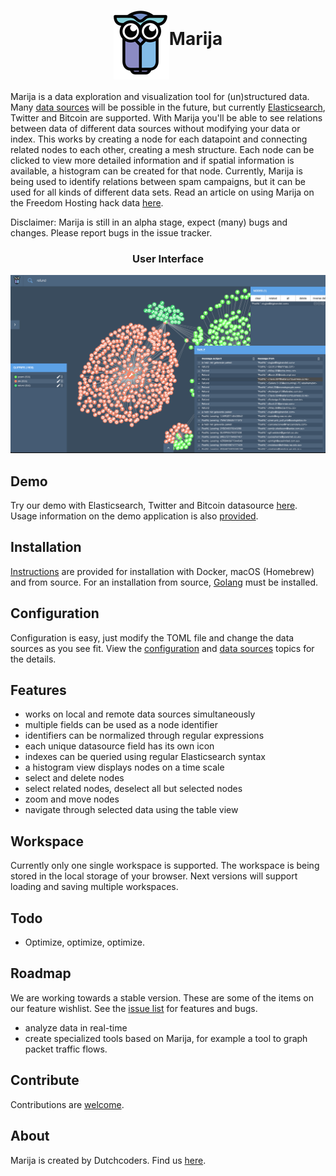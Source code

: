 <h1 align="center"><img align="middle" src="https://github.com/dutchcoders/marija-screenshots/blob/master/marija.png?raw=true">Marija</h1>

Marija is a data exploration and visualization tool for (un)structured data. Many [data sources](https://github.com/Einzelganger/marija/wiki/Datasources) will be possible in the future, but currently [Elasticsearch](https://www.elastic.co/), Twitter and Bitcoin are supported. With Marija you'll be able to see relations between data of different data sources without modifying your data or index. This works by creating a node for each datapoint and connecting related nodes to each other, creating a mesh structure. Each node can be clicked to view more detailed information and if spatial information is available, a histogram can be created for that node. Currently, Marija is being used to identify relations between spam campaigns, but it can be used for all kinds of different data sets. Read an article on using Marija on the Freedom Hosting hack data [here](https://hackernoon.com/analysing-freedom-hosting-ii-data-with-marija-fe64984a4e7f).

Disclaimer: Marija is still in an alpha stage, expect (many) bugs and changes. Please report bugs in the issue tracker.

<h3 align="center">User Interface</h3>

![](https://github.com/dutchcoders/marija-screenshots/blob/master/Screen%20Shot%202016-11-17%20at%2009.46.31.png?raw=true)

## Demo
Try our demo with Elasticsearch, Twitter and Bitcoin datasource [here](http://demo.marija.io). Usage information on the demo application is also [provided](https://github.com/Einzelganger/marija/wiki/Demo). 

## Installation
[Instructions](Installation) are provided for installation with Docker, macOS (Homebrew) and from source. For an installation from source, [Golang](https://golang.org/) must be installed.

## Configuration
Configuration is easy, just modify the TOML file and change the data sources as you see fit.
View the [configuration](https://github.com/Einzelganger/marija/wiki/Configuration) and [data sources](https://github.com/Einzelganger/marija/wiki/Datasources) topics for the details.

## Features

* works on local and remote data sources simultaneously
* multiple fields can be used as a node identifier
* identifiers can be normalized through regular expressions
* each unique datasource field has its own icon
* indexes can be queried using regular Elasticsearch syntax
* a histogram view displays nodes on a time scale
* select and delete nodes
* select related nodes, deselect all but selected nodes
* zoom and move nodes
* navigate through selected data using the table view

## Workspace

Currently only one single workspace is supported. The workspace is being stored in the local storage of your browser. Next versions will support loading and saving multiple workspaces.

## Todo

* Optimize, optimize, optimize.

## Roadmap

We are working towards a stable version. These are some of the items on our feature wishlist. See the [issue list](https://github.com/Einzelganger/marija/issues) for features and bugs.

* analyze data in real-time
* create specialized tools based on Marija, for example a tool to graph packet traffic flows. 


## Contribute

Contributions are [welcome](https://github.com/Einzelganger/marija/wiki/Contribution_Guide).

## About

Marija is created by Dutchcoders. Find us [here](https://github.com/Einzelganger/marija/wiki/About).

